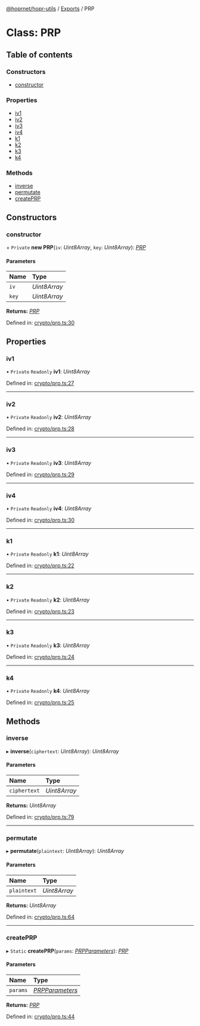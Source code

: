 [@hoprnet/hopr-utils](../README.md) / [Exports](../modules.md) / PRP

# Class: PRP

## Table of contents

### Constructors

- [constructor](prp.md#constructor)

### Properties

- [iv1](prp.md#iv1)
- [iv2](prp.md#iv2)
- [iv3](prp.md#iv3)
- [iv4](prp.md#iv4)
- [k1](prp.md#k1)
- [k2](prp.md#k2)
- [k3](prp.md#k3)
- [k4](prp.md#k4)

### Methods

- [inverse](prp.md#inverse)
- [permutate](prp.md#permutate)
- [createPRP](prp.md#createprp)

## Constructors

### constructor

\+ `Private` **new PRP**(`iv`: _Uint8Array_, `key`: _Uint8Array_): [_PRP_](prp.md)

#### Parameters

| Name  | Type         |
| :---- | :----------- |
| `iv`  | _Uint8Array_ |
| `key` | _Uint8Array_ |

**Returns:** [_PRP_](prp.md)

Defined in: [crypto/prp.ts:30](https://github.com/hoprnet/hoprnet/blob/master/packages/utils/src/crypto/prp.ts#L30)

## Properties

### iv1

• `Private` `Readonly` **iv1**: _Uint8Array_

Defined in: [crypto/prp.ts:27](https://github.com/hoprnet/hoprnet/blob/master/packages/utils/src/crypto/prp.ts#L27)

---

### iv2

• `Private` `Readonly` **iv2**: _Uint8Array_

Defined in: [crypto/prp.ts:28](https://github.com/hoprnet/hoprnet/blob/master/packages/utils/src/crypto/prp.ts#L28)

---

### iv3

• `Private` `Readonly` **iv3**: _Uint8Array_

Defined in: [crypto/prp.ts:29](https://github.com/hoprnet/hoprnet/blob/master/packages/utils/src/crypto/prp.ts#L29)

---

### iv4

• `Private` `Readonly` **iv4**: _Uint8Array_

Defined in: [crypto/prp.ts:30](https://github.com/hoprnet/hoprnet/blob/master/packages/utils/src/crypto/prp.ts#L30)

---

### k1

• `Private` `Readonly` **k1**: _Uint8Array_

Defined in: [crypto/prp.ts:22](https://github.com/hoprnet/hoprnet/blob/master/packages/utils/src/crypto/prp.ts#L22)

---

### k2

• `Private` `Readonly` **k2**: _Uint8Array_

Defined in: [crypto/prp.ts:23](https://github.com/hoprnet/hoprnet/blob/master/packages/utils/src/crypto/prp.ts#L23)

---

### k3

• `Private` `Readonly` **k3**: _Uint8Array_

Defined in: [crypto/prp.ts:24](https://github.com/hoprnet/hoprnet/blob/master/packages/utils/src/crypto/prp.ts#L24)

---

### k4

• `Private` `Readonly` **k4**: _Uint8Array_

Defined in: [crypto/prp.ts:25](https://github.com/hoprnet/hoprnet/blob/master/packages/utils/src/crypto/prp.ts#L25)

## Methods

### inverse

▸ **inverse**(`ciphertext`: _Uint8Array_): _Uint8Array_

#### Parameters

| Name         | Type         |
| :----------- | :----------- |
| `ciphertext` | _Uint8Array_ |

**Returns:** _Uint8Array_

Defined in: [crypto/prp.ts:79](https://github.com/hoprnet/hoprnet/blob/master/packages/utils/src/crypto/prp.ts#L79)

---

### permutate

▸ **permutate**(`plaintext`: _Uint8Array_): _Uint8Array_

#### Parameters

| Name        | Type         |
| :---------- | :----------- |
| `plaintext` | _Uint8Array_ |

**Returns:** _Uint8Array_

Defined in: [crypto/prp.ts:64](https://github.com/hoprnet/hoprnet/blob/master/packages/utils/src/crypto/prp.ts#L64)

---

### createPRP

▸ `Static` **createPRP**(`params`: [_PRPParameters_](../modules.md#prpparameters)): [_PRP_](prp.md)

#### Parameters

| Name     | Type                                           |
| :------- | :--------------------------------------------- |
| `params` | [_PRPParameters_](../modules.md#prpparameters) |

**Returns:** [_PRP_](prp.md)

Defined in: [crypto/prp.ts:44](https://github.com/hoprnet/hoprnet/blob/master/packages/utils/src/crypto/prp.ts#L44)
